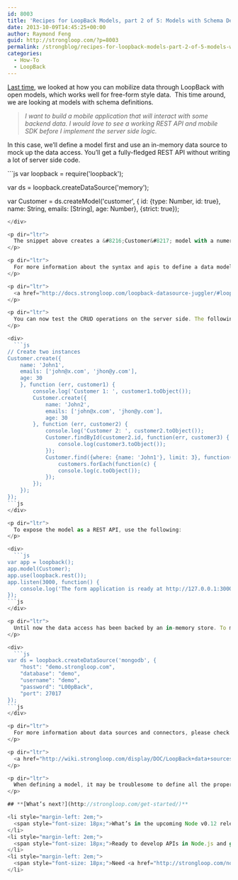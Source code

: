 ```yaml
---
id: 8003
title: 'Recipes for LoopBack Models, part 2 of 5: Models with Schema Definitions'
date: 2013-10-09T14:45:25+00:00
author: Raymond Feng
guid: http://strongloop.com/?p=8003
permalink: /strongblog/recipes-for-loopback-models-part-2-of-5-models-with-schema-definitions/
categories:
  - How-To
  - LoopBack
---
```

<p dir="ltr">
  <a title="Recipes for LoopBack Models, Part 1 of 5: Open Models" href="http://strongloop.com/strongblog/recipes-for-loopback-models-part-1-of-5-open-models/" target="_blank">Last time</a>, we looked at how you can mobilize data through LoopBack with open models, which works well for free-form style data.  This time around, we are looking at models with schema definitions.
</p>

> <p dir="ltr">
>   <em>I want to build a mobile application that will interact with some backend data. I would love to see a working REST API and mobile SDK before I implement the server side logic.</em>
> </p>

<p dir="ltr">
  In this case, we&#8217;ll define a model first and use an in-memory data source to mock up the data access. You&#8217;ll get a fully-fledged REST API without writing a lot of server side code.
</p>

<div>
  ```js
var loopback = require('loopback');

var ds = loopback.createDataSource('memory');

var Customer = ds.createModel('customer', {
    id: {type: Number, id: true},
    name: String,
    emails: [String],
    age: Number},
    {strict: true});
```js
</div>

<p dir="ltr">
  The snippet above creates a &#8216;Customer&#8217; model with a numeric id, a string name, an array of string emails, and a numeric age. Please also note we set the &#8216;strict&#8217; option to be true for the settings object so that LoopBack will enforce the schema and ignore unknown ones.
</p>

<p dir="ltr">
  For more information about the syntax and apis to define a data model, check out:
</p>

<p dir="ltr">
  <a href="http://docs.strongloop.com/loopback-datasource-juggler/#loopback-definition-language-guide">http://docs.strongloop.com/loopback-datasource-juggler/#loopback-definition-language-guide</a>
</p>

<p dir="ltr">
  You can now test the CRUD operations on the server side. The following code creates two customers, finds a customer by ID, and then finds customers by name to return up to three customer records.
</p>

<div>
  ```js
// Create two instances
Customer.create({
    name: 'John1',
    emails: ['john@x.com', 'jhon@y.com'],
    age: 30
    }, function (err, customer1) {
        console.log('Customer 1: ', customer1.toObject());
        Customer.create({
            name: 'John2',
            emails: ['john@x.com', 'jhon@y.com'],
            age: 30
        }, function (err, customer2) {
            console.log('Customer 2: ', customer2.toObject());
            Customer.findById(customer2.id, function(err, customer3) {
                console.log(customer3.toObject());
            });
            Customer.find({where: {name: 'John1'}, limit: 3}, function(err, customers) {
                customers.forEach(function(c) {
                console.log(c.toObject());
            });
        });
    });
});
```js
</div>

<p dir="ltr">
  To expose the model as a REST API, use the following:
</p>

<div>
  ```js
var app = loopback();
app.model(Customer);
app.use(loopback.rest());
app.listen(3000, function() {
    console.log('The form application is ready at http://127.0.0.1:3000');
});
```js
</div>

<p dir="ltr">
  Until now the data access has been backed by an in-memory store. To make your data persistent, simply replace it with a MongoDB database by changing the data source configuration:
</p>

<div>
  ```js
var ds = loopback.createDataSource('mongodb', {
    "host": "demo.strongloop.com",
    "database": "demo",
    "username": "demo", 
    "password": "L00pBack",
    "port": 27017
});
```js
</div>

<p dir="ltr">
  For more information about data sources and connectors, please check out:
</p>

<p dir="ltr">
  <a href="http://wiki.strongloop.com/display/DOC/LoopBack+data+sources+and+connectors">http://docs.strongloop.com/loopback-datasource-juggler/#loopback-datasource-and-connector-guide</a>
</p>

<p dir="ltr">
  When defining a model, it may be troublesome to define all the properties from scratch. Fortunately, LoopBack can discover a model definition from existing systems such as relational databases or JSON documents, as we&#8217;ll show in part 3 next week.
</p>

## **[What’s next?](http://strongloop.com/get-started/)**

<li style="margin-left: 2em;">
  <span style="font-size: 18px;">What’s in the upcoming Node v0.12 release? <a href="http://strongloop.com/node-js/whats-new-in-node-js-v0-12/">Six new features, plus new and breaking APIs</a>.</span>
</li>
<li style="margin-left: 2em;">
  <span style="font-size: 18px;">Ready to develop APIs in Node.js and get them connected to your data? Check out the Node.js <a href="http://loopback.io/">LoopBack framework</a>. We’ve made it easy to get started either locally or on your favorite cloud, with a <a href="http://strongloop.com/get-started/">simple npm install</a>.</span>
</li>
<li style="margin-left: 2em;">
  <span style="font-size: 18px;">Need <a href="http://strongloop.com/node-js-support/expertise/"]]>training and certification</a> for Node? Learn more about both the private and open options StrongLoop offers.</span>
</li>